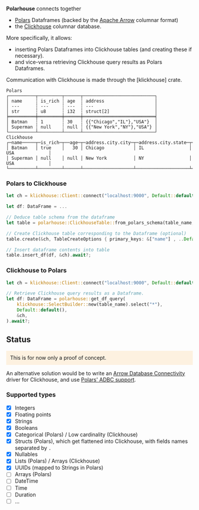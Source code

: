 **Polarhouse** connects together

- [Polars](https://pola.rs/) Dataframes (backed by the [Apache Arrow](https://arrow.apache.org/) columnar format)
- the [Clickhouse](https://clickhouse.com/) columnar database.

More specifically, it allows:

- inserting Polars Dataframes into Clickhouse tables (and creating these if necessary).
- and vice-versa retrieving Clickhouse query results as Polars Dataframes.

Communication with Clickhouse is made through the [klickhouse] crate.

```
Polars
┌──────────┬─────────┬──────┬───────────────────────────┐
│ name     ┆ is_rich ┆ age  ┆ address                   │
│ ---      ┆ ---     ┆ ---  ┆ ---                       │
│ str      ┆ u8      ┆ i32  ┆ struct[2]                 │
╞══════════╪═════════╪══════╪═══════════════════════════╡
│ Batman   ┆ 1       ┆ 30   ┆ {{"Chicago","IL"},"USA"}  │
│ Superman ┆ null    ┆ null ┆ {{"New York","NY"},"USA"} │
└──────────┴─────────┴──────┴───────────────────────────┘
Clickhouse
┌─name─────┬─is_rich─┬──age─┬─address.city.city─┬─address.city.state─┬─address.country─┐
│ Batman   │ true    │   30 │ Chicago           │ IL                 │ USA             │
│ Superman │ null    │ null │ New York          │ NY                 │ USA             │
└──────────┴─────────┴──────┴───────────────────┴────────────────────┴─────────────────┘
```

### Polars to Clickhouse

```rust
let ch = klickhouse::Client::connect("localhost:9000", Default::default()).await?;

let df: DataFrame = ...

// Deduce table schema from the dataframe
let table = polarhouse::ClickhouseTable::from_polars_schema(table_name, df.schema(), [])?;

// Create Clickhouse table corresponding to the Dataframe (optional)
table.create(&ch, TableCreateOptions { primary_keys: &["name"] , ..Default::default() }).await?;

// Insert dataframe contents into table
table.insert_df(df, &ch).await?;
```

### Clickhouse to Polars

```rust
let ch = klickhouse::Client::connect("localhost:9000", Default::default()).await?;

// Retrieve Clickhouse query results as a Dataframe.
let df: DataFrame = polarhouse::get_df_query(
    klickhouse::SelectBuilder::new(table_name).select("*"),
    Default::default(),
    &ch,
).await?;
```

## Status

<p style="background:rgba(255,181,77,0.16);padding:0.75em;">
This is for now only a proof of concept.
</p>

An alternative solution would be to write an [Arrow Database Connectivity](https://arrow.apache.org/docs/format/ADBC.html) driver for Clickhouse, and use [Polars' ADBC support](https://docs.pola.rs/user-guide/io/database/).

### Supported types

- [x] Integers
- [x] Floating points
- [x] Strings
- [x] Booleans
- [x] Categorical (Polars) / Low cardinality (Clickhouse)
- [x] Structs (Polars), which get flattened into Clickhouse, with fields names separated by `.`
- [x] Nullables
- [x] Lists (Polars) / Arrays (Clickhouse)
- [x] UUIDs (mapped to Strings in Polars)
- [ ] Arrays (Polars)
- [ ] DateTime
- [ ] Time
- [ ] Duration
- [ ] ...
